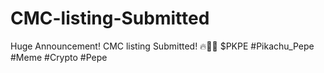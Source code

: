 # CMC-listing-Submitted
Huge Announcement! CMC listing Submitted! 🔥🥳🥳  $PKPE #Pikachu_Pepe #Meme #Crypto #Pepe
